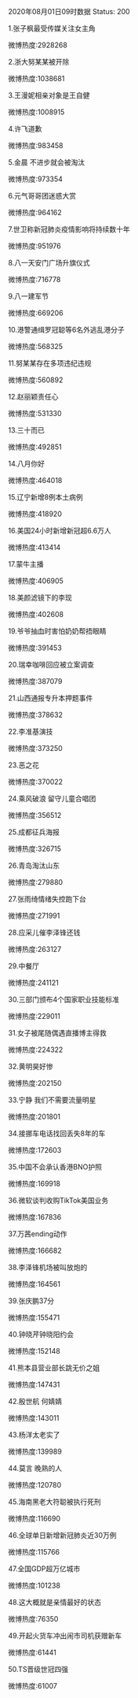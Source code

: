 2020年08月01日09时数据
Status: 200

1.张子枫最受传媒关注女主角

微博热度:2928268

2.浙大努某某被开除

微博热度:1038681

3.王漫妮相亲对象是王自健

微博热度:1008915

4.许飞道歉

微博热度:983458

5.金晨 不进步就会被淘汰

微博热度:973354

6.元气哥哥团迷惑大赏

微博热度:964162

7.世卫称新冠肺炎疫情影响将持续数十年

微博热度:951976

8.八一天安门广场升旗仪式

微博热度:716778

9.八一建军节

微博热度:669206

10.港警通缉罗冠聪等6名外逃乱港分子

微博热度:568325

11.努某某存在多项违纪违规

微博热度:560892

12.赵丽颖责任心

微博热度:531330

13.三十而已

微博热度:492851

14.八月你好

微博热度:464018

15.辽宁新增8例本土病例

微博热度:418920

16.美国24小时新增新冠超6.6万人

微博热度:413414

17.蒙牛主播

微博热度:406905

18.美颜滤镜下的李现

微博热度:402608

19.爷爷抽血时害怕奶奶帮捂眼睛

微博热度:391453

20.瑞幸咖啡回应被立案调查

微博热度:387079

21.山西通报专升本押题事件

微博热度:378632

22.李准基演技

微博热度:373250

23.恶之花

微博热度:370022

24.乘风破浪 留守儿童合唱团

微博热度:356512

25.成都征兵海报

微博热度:326715

26.青岛淘汰山东

微博热度:279880

27.张雨绮情绪失控跑下台

微博热度:271991

28.应采儿催李泽锋还钱

微博热度:263127

29.中餐厅

微博热度:241121

30.三部门颁布4个国家职业技能标准

微博热度:229011

31.女子被尾随偶遇直播博主得救

微博热度:224322

32.黄明昊好惨

微博热度:202150

33.宁静 我们不需要流量明星

微博热度:201801

34.接挪车电话找回丢失8年的车

微博热度:172603

35.中国不会承认香港BNO护照

微博热度:169918

36.微软谈判收购TikTok美国业务

微博热度:167836

37.万茜ending动作

微博热度:166682

38.李泽锋机场被叫放炮的

微博热度:164561

39.张庆鹏37分

微博热度:155471

40.钟晓芹钟晓阳约会

微博热度:152148

41.熊本县营业部长跳无价之姐

微博热度:147431

42.殷世航 何婧婧

微博热度:143011

43.杨洋太老实了

微博热度:139989

44.莫言 晚熟的人

微博热度:120780

45.海南黑老大符聪被执行死刑

微博热度:116690

46.全球单日新增新冠肺炎近30万例

微博热度:115766

47.全国GDP超万亿城市

微博热度:101238

48.这大概就是亲情最好的状态

微博热度:76350

49.开起火货车冲出闹市司机获赠新车

微博热度:61441

50.TS晋级世冠四强

微博热度:61007


